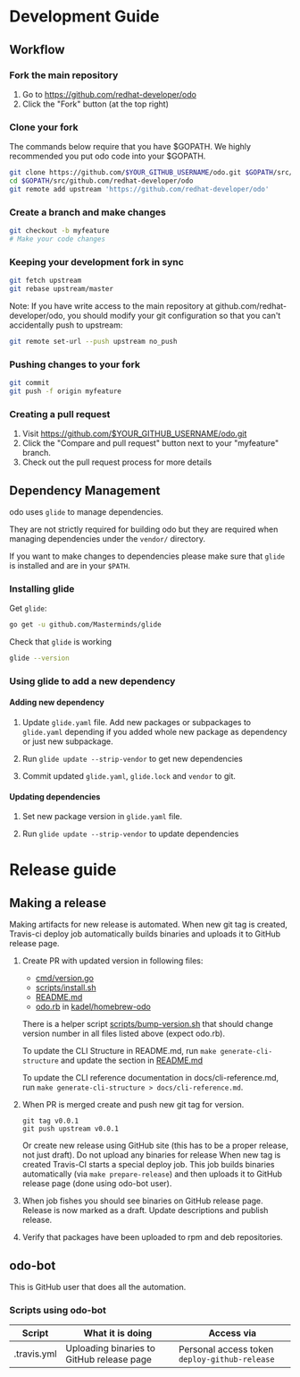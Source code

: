 # Development Guide

## Workflow

### Fork the main repository

1. Go to https://github.com/redhat-developer/odo
2. Click the "Fork" button (at the top right)

### Clone your fork

The commands below require that you have $GOPATH. We highly recommended you put odo code into your $GOPATH.

```sh
git clone https://github.com/$YOUR_GITHUB_USERNAME/odo.git $GOPATH/src/github.com/redhat-developer/odo
cd $GOPATH/src/github.com/redhat-developer/odo
git remote add upstream 'https://github.com/redhat-developer/odo'
```

### Create a branch and make changes

```sh
git checkout -b myfeature
# Make your code changes
```

### Keeping your development fork in sync

```sh
git fetch upstream
git rebase upstream/master
```

Note: If you have write access to the main repository at github.com/redhat-developer/odo, you should modify your git configuration so that you can't accidentally push to upstream:

```sh
git remote set-url --push upstream no_push
```

### Pushing changes to your fork

```sh
git commit
git push -f origin myfeature
```

### Creating a pull request

1. Visit https://github.com/$YOUR_GITHUB_USERNAME/odo.git
2. Click the "Compare and pull request" button next to your "myfeature" branch.
3. Check out the pull request process for more details

## Dependency Management

odo uses `glide` to manage dependencies.

They are not strictly required for building odo but they are required when managing dependencies under the `vendor/` directory.

If you want to make changes to dependencies please make sure that `glide` is installed and are in your `$PATH`.

### Installing glide

Get `glide`:

```sh
go get -u github.com/Masterminds/glide
```

Check that `glide` is working

```sh
glide --version
```

### Using glide to add a new dependency

#### Adding new dependency

1. Update `glide.yaml` file. Add new packages or subpackages to `glide.yaml` depending if you added whole new package as dependency or just new subpackage.

2. Run `glide update --strip-vendor` to get new dependencies

3. Commit updated `glide.yaml`, `glide.lock` and `vendor` to git.


#### Updating dependencies

1. Set new package version in  `glide.yaml` file.

2. Run `glide update --strip-vendor` to update dependencies

# Release guide

## Making a release

Making artifacts for new release is automated. 
When new git tag is created, Travis-ci deploy job automatically builds binaries and uploads it to GitHub release page.

1. Create PR with updated version in following files:
    - [cmd/version.go](/cmd/version.go)
    - [scripts/install.sh](/scripts/install.sh)
    - [README.md](/README.md)
    - [odo.rb](https://github.com/kadel/homebrew-odo/blob/master/Formula/odo.rb) in [kadel/homebrew-odo](https://github.com/kadel/homebrew-odo)

    There is a helper script [scripts/bump-version.sh](/scripts/bump-version.sh) that should change version number in all files listed above (expect odo.rb).

    To update the CLI Structure in README.md, run `make generate-cli-structure` and update the section in [README.md](/README.md#cli-structure)

    To update the CLI reference documentation in docs/cli-reference.md, run `make generate-cli-structure > docs/cli-reference.md`.
2. When PR is merged create and push new git tag for version.
    ```
    git tag v0.0.1
    git push upstream v0.0.1
    ```
    Or create new release using GitHub site (this has to be a proper release, not just draft). 
    Do not upload any binaries for release
    When new tag is created Travis-CI starts a special deploy job.
    This job builds binaries automatically (via `make prepare-release`) and then uploads it to GitHub release page (done using odo-bot user).
3. When job fishes you should see binaries on GitHub release page. Release is now marked as a draft. Update descriptions and publish release.
4. Verify that packages have been uploaded to rpm and deb repositories.

## odo-bot
This is GitHub user that does all the automation.

### Scripts using odo-bot

| Script      | What it is doing                          | Access via                                    |
|-------------|-------------------------------------------|-----------------------------------------------|
| .travis.yml | Uploading binaries to GitHub release page | Personal access token `deploy-github-release` |
